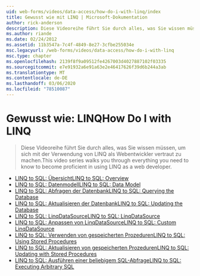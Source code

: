 ```yaml
---
uid: web-forms/videos/data-access/how-do-i-with-linq/index
title: Gewusst wie mit LINQ | Microsoft-Dokumentation
author: rick-anderson
description: Diese Videoreihe führt Sie durch alles, was Sie wissen müssen, um sich mit der Verwendung von LINQ als Webentwickler vertraut zu machen.
ms.author: riande
ms.date: 02/24/2012
ms.assetid: 11b3547a-7c4f-4849-8e27-3cfbe255034e
msc.legacyurl: /web-forms/videos/data-access/how-do-i-with-linq
msc.type: chapter
ms.openlocfilehash: 2139f8f9a09512fe4267003d4027887102f03335
ms.sourcegitcommit: e7e91932a6e91a63e2e46417626f39d6b244a3ab
ms.translationtype: MT
ms.contentlocale: de-DE
ms.lasthandoff: 03/06/2020
ms.locfileid: "78510087"
---
```

# <a name="how-do-i-with-linq"></a><span data-ttu-id="712f6-103">Gewusst wie: LINQ</span><span class="sxs-lookup"><span data-stu-id="712f6-103">How Do I with LINQ</span></span>

> <span data-ttu-id="712f6-104">Diese Videoreihe führt Sie durch alles, was Sie wissen müssen, um sich mit der Verwendung von LINQ als Webentwickler vertraut zu machen.</span><span class="sxs-lookup"><span data-stu-id="712f6-104">This video series walks you through everything you need to know to become proficient in using LINQ as a web developer.</span></span>

- [<span data-ttu-id="712f6-105">LINQ to SQL: Übersicht</span><span class="sxs-lookup"><span data-stu-id="712f6-105">LINQ to SQL: Overview</span></span>](how-do-i-linq-to-sql-overview.md)
- [<span data-ttu-id="712f6-106">LINQ to SQL: Datenmodell</span><span class="sxs-lookup"><span data-stu-id="712f6-106">LINQ to SQL: Data Model</span></span>](how-do-i-linq-to-sql-data-model.md)
- [<span data-ttu-id="712f6-107">LINQ to SQL: Abfragen der Datenbank</span><span class="sxs-lookup"><span data-stu-id="712f6-107">LINQ to SQL: Querying the Database</span></span>](how-do-i-linq-to-sql-querying-the-database.md)
- [<span data-ttu-id="712f6-108">LINQ to SQL: Aktualisieren der Datenbank</span><span class="sxs-lookup"><span data-stu-id="712f6-108">LINQ to SQL: Updating the Database</span></span>](how-do-i-linq-to-sql-updating-the-database.md)
- [<span data-ttu-id="712f6-109">LINQ to SQL: LinqDataSource</span><span class="sxs-lookup"><span data-stu-id="712f6-109">LINQ to SQL: LinqDataSource</span></span>](how-do-i-linq-to-sql-linqdatasource.md)
- [<span data-ttu-id="712f6-110">LINQ to SQL: Anpassen von LinqDataSource</span><span class="sxs-lookup"><span data-stu-id="712f6-110">LINQ to SQL: Custom LinqDataSource</span></span>](how-do-i-linq-to-sql-custom-linqdatasource.md)
- [<span data-ttu-id="712f6-111">LINQ to SQL: Verwenden von gespeicherten Prozeduren</span><span class="sxs-lookup"><span data-stu-id="712f6-111">LINQ to SQL: Using Stored Procedures</span></span>](how-do-i-linq-to-sql-using-stored-procedures.md)
- [<span data-ttu-id="712f6-112">LINQ to SQL: Aktualisieren von gespeicherten Prozeduren</span><span class="sxs-lookup"><span data-stu-id="712f6-112">LINQ to SQL: Updating with Stored Procedures</span></span>](how-do-i-linq-to-sql-updating-with-stored-procedures.md)
- [<span data-ttu-id="712f6-113">LINQ to SQL: Ausführen einer beliebigem SQL-Abfrage</span><span class="sxs-lookup"><span data-stu-id="712f6-113">LINQ to SQL: Executing Arbitrary SQL</span></span>](how-do-i-linq-to-sql-executing-arbitrary-sql.md)
